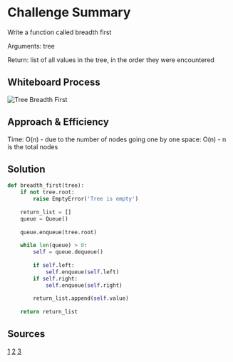 # Challenge Summary
<!-- Description of the challenge -->
Write a function called breadth first

Arguments: tree

Return: list of all values in the tree, in the order they were encountered

## Whiteboard Process
<!-- Embedded whiteboard image -->
![Tree Breadth First](/home/mfierro/projects/courses/code401/data-structures-and-algorithms/python/assets/tree-breadth-first.png)

## Approach & Efficiency
<!-- What approach did you take? Why? What is the Big O space/time for this approach? -->
Time: O(n) - due to the number of nodes going one by one
space: O(n) - n is the total nodes

## Solution
<!-- Show how to run your code, and examples of it in action -->

```python
def breadth_first(tree):
    if not tree.root:
        raise EmptyError('Tree is empty')
    
    return_list = []
    queue = Queue()
    
    queue.enqueue(tree.root)
    
    while len(queue) > 0:
        self = queue.dequeue()
        
        if self.left:
            self.enqueue(self.left)
        if self.right:
            self.enqueue(self.right)
            
        return_list.append(self.value)
        
    return return_list
```

## Sources
[1](https://codefellows.github.io/common_curriculum/data_structures_and_algorithms/Code_401/class-15/resources/Trees.html)
[2](https://www.youtube.com/watch?v=aM-oswPn19o)
[3](https://csanim.com/tutorials/breadth-first-search-python-visualization-and-code)